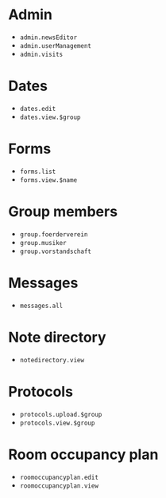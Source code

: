 # Admin

* `admin.newsEditor`
* `admin.userManagement`
* `admin.visits`

# Dates

* `dates.edit`
* `dates.view.$group`

# Forms

* `forms.list`
* `forms.view.$name`

# Group members

* `group.foerderverein`
* `group.musiker`
* `group.vorstandschaft`

# Messages

* `messages.all`

# Note directory

* `notedirectory.view`

# Protocols

* `protocols.upload.$group`
* `protocols.view.$group`

# Room occupancy plan

* `roomoccupancyplan.edit`
* `roomoccupancyplan.view`